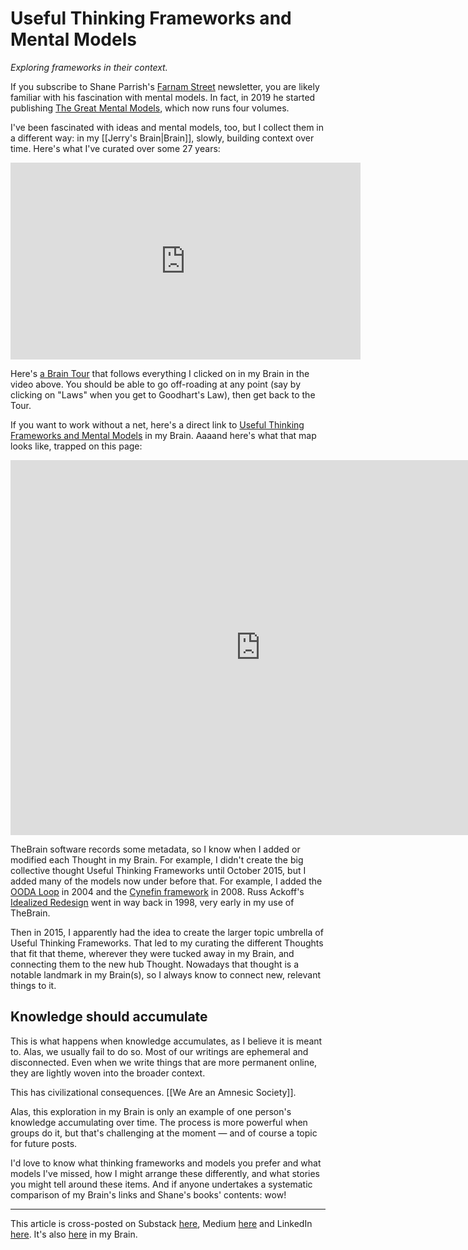 # Useful Thinking Frameworks and Mental Models
 
*Exploring frameworks in their context.*

If you subscribe to Shane Parrish's [Farnam Street](https://fs.blog/) newsletter, you are likely familiar with his fascination with mental models. In fact, in 2019 he started publishing [The Great Mental Models](https://www.amazon.com/gp/product/B07P79P8ST/jerrymichalskisr), which now runs four volumes. 

I've been fascinated with ideas and mental models, too, but I collect them in a different way: in my [[Jerry's Brain|Brain]], slowly, building context over time. Here's what I've curated over some 27 years: 

<iframe width="560" height="315" src="https://www.youtube.com/embed/WHquk_s6V-0?si=DSFPF6T2Wuu3TrVE" title="YouTube video player" frameborder="0" allow="accelerometer; autoplay; clipboard-write; encrypted-media; gyroscope; picture-in-picture; web-share" referrerpolicy="strict-origin-when-cross-origin" allowfullscreen></iframe>



Here's [a Brain Tour](https://bra.in/2joa45) that follows everything I clicked on in my Brain in the video above. You should be able to go off-roading at any point (say by clicking on "Laws" when you get to Goodhart's Law), then get back to the Tour. 

If you want to work without a net, here's a direct link to [Useful Thinking Frameworks and Mental Models](https://bra.in/8vPM9p) in my Brain. Aaaand here's what that map looks like, trapped on this page: 

<iframe width="800" height="600" src="https://app.thebrain.com/brain/3d80058c-14d8-5361-0b61-a061f89baf87/82b38fb8-2149-0c11-e548-8141d082267e" frameborder="0"></iframe>

TheBrain software records some metadata, so I know when I added or modified each Thought in my Brain. For example, I didn't create the big collective thought Useful Thinking Frameworks until October 2015, but I added many of the models now under before that. For example, I added the [OODA Loop](https://bra.in/7pDkZn) in 2004 and the [Cynefin framework](https://bra.in/2vABx3) in 2008. Russ Ackoff's [Idealized Redesign](https://bra.in/5jL6YN) went in way back in 1998, very early in my use of TheBrain. 

Then in 2015, I apparently had the idea to create the larger topic umbrella of Useful Thinking Frameworks. That led to my curating the different Thoughts that fit that theme, wherever they were tucked away in my Brain, and connecting them to the new hub Thought. Nowadays that thought is a notable landmark in my Brain(s), so I always know to connect new, relevant things to it. 

## Knowledge should accumulate

This is what happens when knowledge accumulates, as I believe it is meant to. Alas, we usually fail to do so. Most of our writings are ephemeral and disconnected. Even when we write things that are more permanent online, they are lightly woven into the broader context. 

This has civilizational consequences. [[We Are an Amnesic Society]]. 

Alas, this exploration in my Brain is only an example of one person's knowledge accumulating over time. The process is more powerful when groups do it, but that's challenging at the moment — and of course a topic for future posts. 

I'd love to know what thinking frameworks and models you prefer and what models I've missed, how I might arrange these differently, and what stories you might tell around these items. And if anyone undertakes a systematic comparison of my Brain's links and Shane's books' contents: wow! 

--- 
This article is cross-posted on Substack [here](https://open.substack.com/pub/rethinkconstraints/p/useful-thinking-frameworks-and-mental?r=1173&utm_campaign=post&utm_medium=web&showWelcomeOnShare=true), Medium [here](https://jerrymichalski.medium.com/useful-thinking-frameworks-and-mental-models-61c3c76848c4) and LinkedIn [here](https://www.linkedin.com/pulse/useful-thinking-frameworks-mental-models-jerry-michalski-ljh4c). It's also [here](https://bra.in/6pxWwK) in my Brain. 